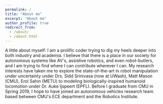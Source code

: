 ```yaml
---
permalink: /
title: "About me"
excerpt: "About me"
author_profile: true
redirect_from: 
  - /about/
  - /about.html
---
```


A little about myself: I am a prolific coder trying to dig my heels deeper into 
both industry and academia. I believe that there is a place in our society for 
autonomous systems like AV's, assistive robotics, and even robot-butlers, and I am trying
to find where I can contribute wherever I can. My research interests have taken me
to explore the state-of-the-art in robot manipulation under uncertainty under Drs.
	Sidd Srinivasa (now at UWash), Matt Mason (CMU), Erol Sahin (METU) to 
modeling biologically-inspired humanoid locomotion under Dr. Auke Ijspeert (EPFL).
Before I graduate from CMU in Spring 2019, I hope to have joined an autonomous vehicles
research team based between CMU's ECE department and the Robotics Institute. 
